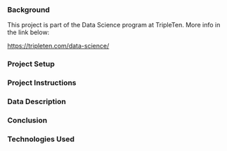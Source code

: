 ### Background

This project is part of the Data Science program at TripleTen. More info in the link below:

https://tripleten.com/data-science/

### Project Setup

### Project Instructions


### Data Description


### Conclusion

### Technologies Used

